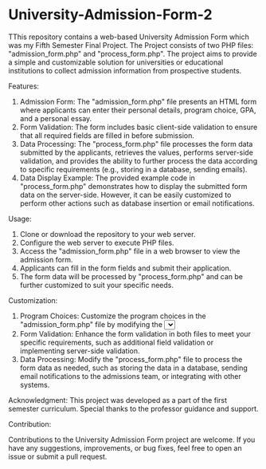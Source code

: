 # University-Admission-Form-2
TThis repository contains a web-based University Admission Form which was my Fifth Semester Final Project. The Project consists of two PHP files: "admission_form.php" and "process_form.php". The project aims to provide a simple and customizable solution for universities or educational institutions to collect admission information from prospective students.

Features:

1.	Admission Form:  The "admission_form.php" file presents an HTML form where applicants can enter their personal details, program choice, GPA, and a personal essay.
2.	Form Validation: The form includes basic client-side validation to ensure that all required fields are filled in before submission.
3.	Data Processing:  The "process_form.php" file processes the form data submitted by the applicants, retrieves the values, performs server-side validation, and provides the ability to further process the data according to specific requirements (e.g., storing in a database, sending emails).
4.	Data Display Example:  The provided example code in "process_form.php" demonstrates how to display the submitted form data on the server-side. However, it can be easily customized to perform other actions such as database insertion or email notifications.

Usage:

1.	Clone or download the repository to your web server.
2.	Configure the web server to execute PHP files.
3.	Access the "admission_form.php" file in a web browser to view the admission form.
4.	Applicants can fill in the form fields and submit their application.
5.	The form data will be processed by "process_form.php" and can be further customized to suit your specific needs.

Customization:

1.	Program Choices:  Customize the program choices in the "admission_form.php" file by modifying the <select> element's options to match your university's programs.
2.	Form Validation:  Enhance the form validation in both files to meet your specific requirements, such as additional field validation or implementing server-side validation.
3.	Data Processing:  Modify the "process_form.php" file to process the form data as needed, such as storing the data in a database, sending email notifications to the admissions team, or integrating with other systems.

Acknowledgment:
 This project was developed as a part of the first semester curriculum. Special thanks to the professor guidance and support.

Contribution:

Contributions to the University Admission Form project are welcome. If you have any suggestions, improvements, or bug fixes, feel free to open an issue or submit a pull request.
